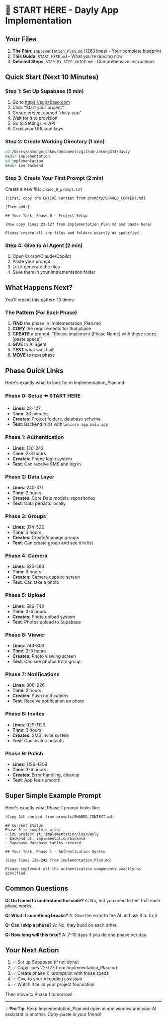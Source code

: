 # 🚀 START HERE - Dayly App Implementation

## Your Files
1. **The Plan**: `Implementation_Plan.md` (1283 lines) - Your complete blueprint
2. **This Guide**: `START_HERE.md` - What you're reading now
3. **Detailed Steps**: `STEP_BY_STEP_GUIDE.md` - Comprehensive instructions

## Quick Start (Next 10 Minutes)

### Step 1: Set Up Supabase (5 min)
1. Go to https://supabase.com
2. Click "Start your project"
3. Create project named "daily-app"
4. Wait for it to provision
5. Go to Settings → API
6. Copy your URL and keys

### Step 2: Create Working Directory (1 min)
```bash
cd /Users/antongorshkov/Documents/github-antong314/dayly
mkdir implementation
cd implementation
mkdir ios backend
```

### Step 3: Create Your First Prompt (2 min)
Create a new file: `phase_0_prompt.txt`

```
[First, copy the ENTIRE content from prompts/SHARED_CONTEXT.md]

[Then add:]

## Your Task: Phase 0 - Project Setup

[Now copy lines 22-127 from Implementation_Plan.md and paste here]

Please create all the files and folders exactly as specified.
```

### Step 4: Give to AI Agent (2 min)
1. Open Cursor/Claude/Copilot
2. Paste your prompt
3. Let it generate the files
4. Save them in your implementation folder

## What Happens Next?

You'll repeat this pattern 10 times:

### The Pattern (For Each Phase)
1. **FIND** the phase in Implementation_Plan.md
2. **COPY** the requirements for that phase  
3. **CREATE** a prompt: "Please implement [Phase Name] with these specs: [paste specs]"
4. **GIVE** to AI agent
5. **TEST** what was built
6. **MOVE** to next phase

## Phase Quick Links

Here's exactly what to look for in Implementation_Plan.md:

### Phase 0: Setup ⬅️ START HERE
- **Lines**: 22-127
- **Time**: 30 minutes
- **Creates**: Project folders, database schema
- **Test**: Backend runs with `uvicorn app.main:app`

### Phase 1: Authentication  
- **Lines**: 130-242
- **Time**: 2-3 hours
- **Creates**: Phone login system
- **Test**: Can receive SMS and log in

### Phase 2: Data Layer
- **Lines**: 245-371  
- **Time**: 2 hours
- **Creates**: Core Data models, repositories
- **Test**: Data persists locally

### Phase 3: Groups
- **Lines**: 374-522
- **Time**: 3 hours  
- **Creates**: Create/manage groups
- **Test**: Can create group and see it in list

### Phase 4: Camera
- **Lines**: 525-583
- **Time**: 3 hours
- **Creates**: Camera capture screen
- **Test**: Can take a photo

### Phase 5: Upload
- **Lines**: 586-743
- **Time**: 3-4 hours
- **Creates**: Photo upload system
- **Test**: Photos upload to Supabase

### Phase 6: Viewer
- **Lines**: 746-803
- **Time**: 2-3 hours
- **Creates**: Photo viewing screen
- **Test**: Can see photos from group

### Phase 7: Notifications  
- **Lines**: 806-926
- **Time**: 2 hours
- **Creates**: Push notifications
- **Test**: Receive notification on photo

### Phase 8: Invites
- **Lines**: 929-1123
- **Time**: 3 hours
- **Creates**: SMS invite system
- **Test**: Can invite contacts

### Phase 9: Polish
- **Lines**: 1126-1209
- **Time**: 3-4 hours
- **Creates**: Error handling, cleanup
- **Test**: App feels smooth

## Super Simple Example Prompt

Here's exactly what Phase 1 prompt looks like:

```
[Copy ALL content from prompts/SHARED_CONTEXT.md]

## Current Status
Phase 0 is complete with:
- iOS project at: implementation/ios/Dayly
- Backend at: implementation/backend
- Supabase database tables created

## Your Task: Phase 1 - Authentication System

[Copy lines 130-242 from Implementation_Plan.md]

Please implement all the authentication components exactly as specified.
```

## Common Questions

**Q: Do I need to understand the code?**
A: No, but you need to test that each phase works.

**Q: What if something breaks?**
A: Give the error to the AI and ask it to fix it.

**Q: Can I skip a phase?**
A: No, they build on each other.

**Q: How long will this take?**
A: 7-10 days if you do one phase per day.

## Your Next Action

1. ✅ Set up Supabase (if not done)
2. ✅ Copy lines 22-127 from Implementation_Plan.md
3. ✅ Create phase_0_prompt.txt with those specs
4. ✅ Give to your AI coding assistant
5. ✅ Watch it build your project foundation

Then move to Phase 1 tomorrow!

---

💡 **Pro Tip**: Keep Implementation_Plan.md open in one window and your AI assistant in another. Copy-paste is your friend!
